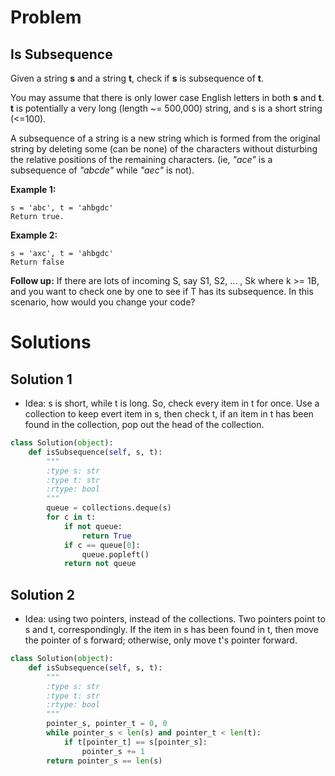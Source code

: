 # Problem

## Is Subsequence

Given a string **s** and a string **t**, check if **s** is subsequence of **t**.

You may assume that there is only lower case English letters in both **s** and **t**. **t** is potentially a very long (length \~= 500,000) string, and s is a short string (<=100).

A subsequence of a string is a new string which is formed from the original string by deleting some (can be none) of the characters without disturbing the relative positions of the remaining characters. (ie, *"ace"* is a subsequence of *"abcde"* while *"aec"* is not).

**Example 1:**

	s = 'abc', t = 'ahbgdc'
	Return true.

**Example 2:**

	s = 'axc', t = 'ahbgdc'
	Return false

**Follow up:**
If there are lots of incoming S, say S1, S2, ... , Sk where k >= 1B, and you want to check one by one to see if T has its subsequence. In this scenario, how would you change your code?

# Solutions

## Solution 1
- Idea: s is short, while t is long. So, check every item in t for once. Use a collection to keep evert item in s, then check t, if an item in t has been found in the collection, pop out the head of the collection.

```python
class Solution(object):
	def isSubsequence(self, s, t):
		"""
		:type s: str
		:type t: str
		:rtype: bool
		"""
		queue = collections.deque(s)
		for c in t:
			if not queue:
				return True
			if c == queue[0]:
				queue.popleft()
			return not queue
```

## Solution 2
- Idea: using two pointers, instead of the collections. Two pointers point to s and t, correspondingly. If the item in s has been found in t, then move the pointer of s forward; otherwise, only move t's pointer forward.

```python
class Solution(object):
	def isSubsequence(self, s, t):
		"""
		:type s: str
		:type t: str
		:rtype: bool
		"""
		pointer_s, pointer_t = 0, 0
		while pointer_s < len(s) and pointer_t < len(t):
			if t[pointer_t] == s[pointer_s]:
				pointer_s += 1
		return pointer_s == len(s)

```

